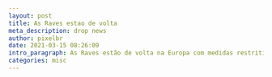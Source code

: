 ```yaml
---
layout: post
title: As Raves estao de volta
meta_description: drop news
author: pixelbr
date: 2021-03-15 08:26:09
intro_paragraph: As Raves estão de volta na Europa com medidas restritivas ao covid-19.
categories: misc
---
```

